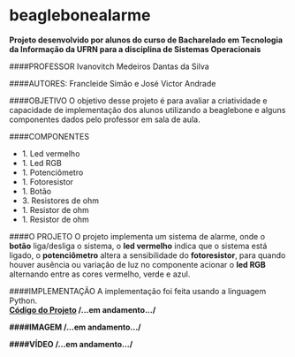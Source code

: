 # beaglebonealarme
**Projeto desenvolvido por alunos do curso de Bacharelado em Tecnologia da Informação da UFRN para a disciplina de Sistemas Operacionais**

####PROFESSOR
 Ivanovitch Medeiros Dantas da Silva 

####AUTORES: 
Francleide Simão e José Victor Andrade

####OBJETIVO
O objetivo desse projeto é para avaliar a criatividade e capacidade de implementação dos alunos utilizando a beaglebone e alguns componentes dados pelo professor em sala de aula.

####COMPONENTES
<ul>
<li>1. Led vermelho</li>
<li>1. Led RGB</li>
<li>1. Potenciômetro</li>
<li>1. Fotoresistor</li>
<li>1. Botão</li>
<li>3. Resistores de ohm</li>
<li>1. Resistor de ohm</li>
<li>1. Resistor de ohm</li>
</ul>

####O PROJETO
O projeto implementa um sistema de alarme, onde o **botão** liga/desliga o sistema, o **led vermelho** indica que o sistema está ligado, o **potenciômetro** altera a sensibilidade do **fotoresistor**, para quando houver ausência ou variação de luz no componente acionar o **led RGB** alternando entre as cores vermelho, verde e azul.

####IMPLEMENTAÇÃO
A implementação foi feita usando a linguagem Python.<br><b>
<a href="">Código do Projeto</a>
/...em andamento.../

####IMAGEM
/...em andamento.../

####VÍDEO
/...em andamento.../
